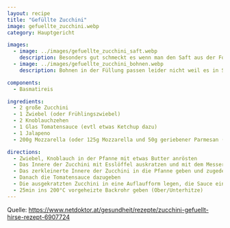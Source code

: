 ```yaml
---
layout: recipe
title: "Gefüllte Zucchini"
image: gefuellte_zucchini.webp
category: Hauptgericht

images:
  - image: ../images/gefuellte_zucchini_saft.webp
    description: Besonders gut schmeckt es wenn man den Saft aus der Form drübergiest
  - image: ../images/gefuellte_zucchini_bohnen.webp
    description: Bohnen in der Füllung passen leider nicht weil es in Summe dann zu trocken wird. Wenn dann statt Reis zb mit Tsatsiki

components:
  - Basmatireis

ingredients:
  - 2 große Zucchini
  - 1 Zwiebel (oder Frühlingszwiebel)
  - 2 Knoblauchzehen
  - 1 Glas Tomatensauce (evtl etwas Ketchup dazu)
  - 1 Jalapeno
  - 200g Mozzarella (oder 125g Mozzarella und 50g geriebener Parmesan (unter Tomatensauce!))

directions:
  - Zwiebel, Knoblauch in der Pfanne mit etwas Butter anrösten
  - Das Innere der Zucchini mit Esslöffel auskratzen und mit dem Messer zerkleinern
  - Das zerkleinerte Innere der Zucchini in die Pfanne geben und zugedeckt kurz dünsten und mit Salz/Suppenwürze würzen
  - Danach die Tomatensauce dazugeben
  - Die ausgekratzten Zucchini in eine Auflaufform legen, die Sauce einfüllen und den Mozzarella darauf verteilen
  - 25min ins 200°C vorgeheizte Backrohr geben (Ober/Unterhitze)
---
```


Quelle: https://www.netdoktor.at/gesundheit/rezepte/zucchini-gefuellt-hirse-rezept-6907724
